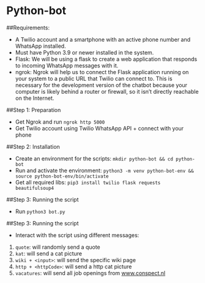 # Python-bot
##Requirements:
- A Twilio account and a smartphone with an active phone number and WhatsApp installed.
- Must have Python 3.9 or newer installed in the system.
- Flask: We will be using a flask to create a web application that responds to incoming WhatsApp messages with it.
- ngrok: Ngrok will help us to connect the Flask application running on your system to a public URL that Twilio can connect to. This is necessary for the development version of the chatbot because your computer is likely behind a router or firewall, so it isn’t directly reachable on the Internet.

##Step 1: Preparation
- Get Ngrok and run `ngrok http 5000`
- Get Twilio account using Twilio WhatsApp API + connect with your phone

##Step 2: Installation
- Create an environment for the scripts: `mkdir python-bot && cd python-bot`
- Run and activate the environment: `python3 -m venv python-bot-env && source python-bot-env/bin/activate`
- Get all required libs: `pip3 install twilio flask requests beautifulsoup4`

##Step 3: Running the script
- Run `python3 bot.py`

##Step 3: Running the script
- Interact with the script using different messages:
1. `quote`: will randomly send a quote
2. `kat`: will send a cat picture
3. `wiki + <input>`: will send the specific wiki page
4. `http + <httpCode>`: will send a http cat picture 
5. `vacatures`: will send all job openings from www.conspect.nl


